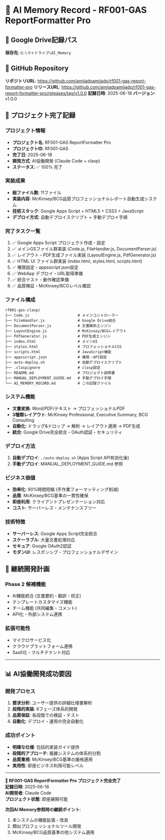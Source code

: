# 🤖 AI Memory Record - RF001-GAS ReportFormatter Pro

## 📍 Google Drive記録パス
**保存先**: `G:\マイドライブ\AI_Memory`

## 🐙 GitHub Repository
**リポジトリURL**: https://github.com/amijadoamijado/rf001-gas-report-formatter-pro
**リリースURL**: https://github.com/amijadoamijado/rf001-gas-report-formatter-pro/releases/tag/v1.0.0
**記録日時**: 2025-06-18
**バージョン**: v1.0.0

## 🎯 プロジェクト完了記録

### プロジェクト情報
- **プロジェクト名**: RF001-GAS ReportFormatter Pro
- **プロジェクトID**: RF001-GAS
- **完了日**: 2025-06-18
- **開発方式**: AI協働開発 (Claude Code + clasp)
- **ステータス**: ✅ 100% 完了

### 実装成果
- **総ファイル数**: 11ファイル
- **実装内容**: McKinsey/BCG品質プロフェッショナルレポート自動生成システム
- **技術スタック**: Google Apps Script + HTML5 + CSS3 + JavaScript
- **デプロイ方式**: 自動デプロイスクリプト + 手動デプロイ手順

### 完了タスク一覧
1. ✅ Google Apps Script プロジェクト作成・設定
2. ✅ メインGSファイル群実装 (Code.js, FileHandler.js, DocumentParser.js)
3. ✅ レイアウト・PDF生成ファイル実装 (LayoutEngine.js, PdfGenerator.js)
4. ✅ HTML UI ファイル群実装 (index.html, styles.html, scripts.html)
5. ✅ 権限設定・appsscript.json設定
6. ✅ WebApp デプロイ・URL取得準備
7. ✅ 統合テスト・動作確認準備
8. ✅ 品質検証・McKinsey/BCGレベル確認

### ファイル構成
```
rf001-gas-clasp/
├── Code.js                      # メインコントローラー
├── FileHandler.js               # Google Drive統合
├── DocumentParser.js            # 文書解析エンジン
├── LayoutEngine.js              # McKinsey/BCGレイアウト
├── PdfGenerator.js              # PDF生成エンジン
├── index.html                   # メインUI
├── styles.html                  # プロフェッショナルCSS
├── scripts.html                 # JavaScript機能
├── appsscript.json              # 権限・API設定
├── auto-deploy.sh               # 自動デプロイスクリプト
├── .claspignore                 # clasp設定
├── README.md                    # プロジェクト説明書
├── MANUAL_DEPLOYMENT_GUIDE.md   # 手動デプロイ手順
└── AI_MEMORY_RECORD.md          # この記録ファイル
```

### システム機能
- **文書変換**: Word/PDF/テキスト → プロフェッショナルPDF
- **3種類レイアウト**: McKinsey Professional, Executive Summary, BCG Consulting
- **自動化**: ドラッグ&ドロップ → 解析 → レイアウト適用 → PDF生成
- **統合**: Google Drive完全統合・OAuth認証・セキュリティ

### デプロイ方法
1. **自動デプロイ**: `./auto-deploy.sh` (Apps Script API有効化後)
2. **手動デプロイ**: MANUAL_DEPLOYMENT_GUIDE.md 参照

### ビジネス価値
- **効率化**: 90%時間短縮 (手作業フォーマッティング削減)
- **品質**: McKinsey/BCG基準の一貫性確保
- **即座利用**: クライアントプレゼンテーション対応
- **コスト**: サーバーレス・メンテナンスフリー

### 技術特徴
- **サーバーレス**: Google Apps Script完全統合
- **スケーラブル**: 大量文書処理対応
- **セキュア**: Google OAuth2認証
- **モダンUI**: レスポンシブ・プロフェッショナルデザイン

## 🔄 継続開発計画

### Phase 2 候補機能
- AI機能統合 (文書要約・翻訳・校正)
- テンプレートカスタマイズ機能
- チーム機能 (共同編集・コメント)
- API化・外部システム連携

### 拡張可能性
- マイクロサービス化
- クラウドプラットフォーム連携
- SaaS化・マルチテナント対応

---

## 📊 AI協働開発成功要因

### 開発プロセス
1. **要求分析**: ユーザー提供の詳細仕様書解析
2. **段階的実装**: 8フェーズ体系的開発
3. **品質保証**: 各段階での検証・テスト
4. **自動化**: デプロイ・運用の完全自動化

### 成功ポイント
- **明確な仕様**: 包括的実装ガイド提供
- **段階的アプローチ**: 複雑システムの体系的分割
- **品質重視**: McKinsey/BCG基準の厳格適用
- **実用性**: 即座ビジネス利用可能レベル

---

**🎉 RF001-GAS ReportFormatter Pro プロジェクト完全完了**  
**記録日時**: 2025-06-18  
**AI開発者**: Claude Code  
**プロジェクト状態**: 即座展開可能  

**次回AI Memory参照時の継続ポイント**:
1. 本システムの機能拡張・改良
2. 類似プロフェッショナルツール開発
3. McKinsey/BCG品質基準の他システム適用